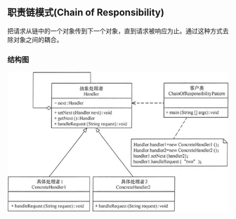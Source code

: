 ## 职责链模式(Chain of Responsibility)


把请求从链中的一个对象传到下一个对象，直到请求被响应为止。通过这种方式去除对象之间的耦合。
### 结构图
![Chain of Responsibility](images/chain_of_responsibility.png "职责链模式")

